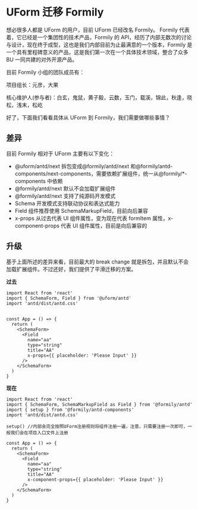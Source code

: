 # UForm 迁移 Formily

想必很多人都是 UForm 的用户，目前 UForm 已经改名 Formily。
Formily 代表着，它已经是一个集团性的技术产品，Formily 的 API，经历了内部无数次的讨论与设计，现在终于成型，这也是我们内部目前为止最满意的一个版本，Formily 是一个具有里程碑意义的产品，这是我们第一次在一个具体技术领域，整合了众多 BU 一同共建的对外开源产品。

目前 Formily 小组的团队成员有：

项目组长：元彦，大果

核心维护人(参与者)：白玄，鬼鼠，黄子毅，云数，玉门，载溪，锦此，秋逢，晓松，浅末，松屹

好了，下面我们看看具体从 UForm 到 Formily，我们需要做哪些事情？

## 差异

目前 Formily 相对于 UForm 主要有以下变化：

- @uform/antd/next 拆包变成@formily/antd/next 和@formily/antd-components/next-components，需要依赖扩展组件，统一从@formily/\*-components 中依赖
- @formily/antd/next 默认不会加载扩展组件
- @formily/antd/next 支持了纯源码开发模式
- Schema 开发模式支持联动协议和表达式能力
- Field 组件推荐使用 SchemaMarkupField，目前向后兼容
- x-props 从过去代表 UI 组件属性，变为现在代表 formItem 属性，x-component-props 代表 UI 组件属性，目前是向后兼容的

## 升级

基于上面所述的差异来看，目前最大的 break change 就是拆包，并且默认不会加载扩展组件。不过还好，我们提供了平滑迁移的方案。

**过去**

```tsx
import React from 'react'
import { SchemaForm, Field } from '@uform/antd'
import 'antd/dist/antd.css'


const App = () => {
  return (
    <SchemaForm>
      <Field
        name="aa"
        type="string"
        title="AA"
        x-props={{ placeholder: 'Please Input' }}
      />
    </SchemaForm>
  )
}
```

**现在**

```tsx
import React from 'react'
import { SchemaForm, SchemaMarkupField as Field } from '@formily/antd'
import { setup } from '@formily/antd-components'
import 'antd/dist/antd.css'

setup() //内部会完全按照UForm注册规则将组件注册一遍，注意，只需要注册一次即可，一般我们会在项目入口文件上注册

const App = () => {
  return (
    <SchemaForm>
      <Field
        name="aa"
        type="string"
        title="AA"
        x-component-props={{ placeholder: 'Please Input' }}
      />
    </SchemaForm>
  )
}
```
